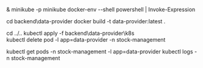 & minikube -p minikube docker-env --shell powershell | Invoke-Expression

cd backend\data-provider
docker build -t data-provider:latest .

cd ../..
kubectl apply -f backend\data-provider\k8s\
kubectl delete pod -l app=data-provider -n stock-management

kubectl get pods -n stock-management -l app=data-provider
kubectl logs <pod-name> -n stock-management